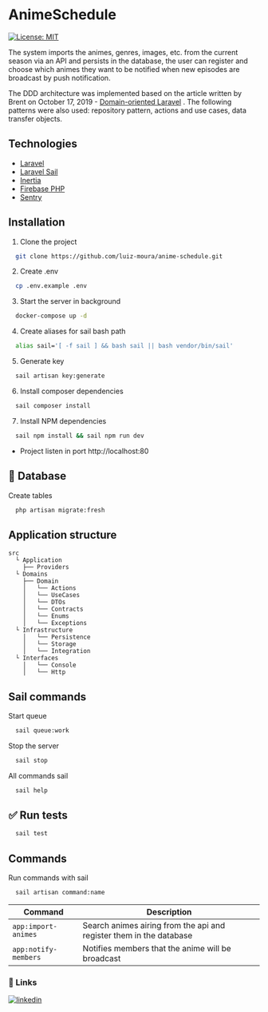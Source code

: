 # AnimeSchedule
[![License: MIT](https://img.shields.io/badge/License-MIT-yellow.svg)](https://opensource.org/licenses/MIT)

The system imports the animes, genres, images, etc. from the current season via an API and persists in the database, the user can register and choose which animes they want to be notified when new episodes are broadcast by push notification.

The DDD architecture was implemented based on the article written by Brent on October 17, 2019 - [Domain-oriented Laravel](https://stitcher.io/blog/laravel-beyond-crud-01-domain-oriented-laravel) . The following patterns were also used: repository pattern, actions and use cases, data transfer objects.

## Technologies

- [Laravel](https://laravel.com/)
- [Laravel Sail](https://laravel.com/docs/9.x/sail#main-content)
- [Inertia](https://inertiajs.com/)
- [Firebase PHP](https://firebase-php.readthedocs.io/en/latest/)
- [Sentry](https://sentry.io/)

## Installation

1. Clone the project
```bash
  git clone https://github.com/luiz-moura/anime-schedule.git
```

2. Create .env
```bash
  cp .env.example .env
```

3. Start the server in background
```bash
  docker-compose up -d
```

4. Create aliases for sail bash path
```bash
  alias sail='[ -f sail ] && bash sail || bash vendor/bin/sail'
```

5. Generate key
```bash
  sail artisan key:generate
```

6. Install composer dependencies
```bash
  sail composer install
```

7. Install NPM dependencies
```bash
  sail npm install && sail npm run dev
``` 

 - Project listen in port http://localhost:80

## :elephant: Database

Create tables
```bash
  php artisan migrate:fresh
```

## Application structure

```
src
  └ Application
    ├── Providers
  └ Domains
    ├── Domain
    │   └── Actions
    │   └── UseCases
    │   └── DTOs
    │   └── Contracts
    │   └── Enums
    │   └── Exceptions
  └ Infrastructure
    │   └── Persistence
    │   └── Storage
    │   └── Integration
  └ Interfaces
    │   └── Console
    │   └── Http
```

## Sail commands

Start queue
```bash
  sail queue:work
```

Stop the server
```bash
  sail stop
```

All commands sail
```bash
  sail help
```

## :white_check_mark: Run tests
```bash
  sail test
```

## Commands

Run commands with sail 
```bash
  sail artisan command:name
```

| Command | Description |
| --- | --- |
| ```app:import-animes``` | Search animes airing from the api and register them in the database |
| ```app:notify-members``` | Notifies members that the anime will be broadcast |

### 🔗 Links

[![linkedin](https://img.shields.io/badge/linkedin-0A66C2?style=for-the-badge&logo=linkedin&logoColor=white)](https://www.linkedin.com/in/luiz-moura/)
